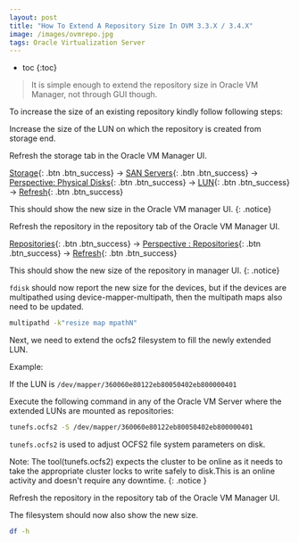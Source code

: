 ```yaml
---
layout: post
title: "How To Extend A Repository Size In OVM 3.3.X / 3.4.X"
image: /images/ovmrepo.jpg 
tags: Oracle Virtualization Server
---
```


* toc
{:toc}

> It is simple enough to extend the repository size in Oracle VM Manager, not through GUI though.

To increase the size of an existing repository kindly follow following steps:

Increase the size of the LUN on which the repository is created from storage end.

Refresh the storage tab in the Oracle VM Manager UI.

[Storage](#){: .btn .btn_success} -> [SAN Servers](#){: .btn .btn_success} -> [Perspective: Physical Disks](#){: .btn .btn_success} -> [LUN](#){: .btn .btn_success} -> [Refresh](#){: .btn .btn_success}

This should show the new size in the Oracle VM manager UI.
{: .notice}

Refresh the repository in the repository tab of the Oracle VM Manager UI.

[Repositories](#){: .btn .btn_success} -> [Perspective : Repositories](#){: .btn .btn_success} -> [Refresh](#){: .btn .btn_success}

This should show the new size of the repository in manager UI.
{: .notice}

`fdisk` should now report the new size for the devices, but if the devices are multipathed using device-mapper-multipath, then the multipath maps also need to be updated.

```bash
multipathd -k"resize map mpathN"
```

Next, we need to extend the ocfs2 filesystem to fill the newly extended LUN.

Example:

If the LUN is `/dev/mapper/360060e80122eb80050402eb800000401`

Execute the following command in any of the Oracle VM Server where the extended LUNs are mounted as repositories:

```bash
tunefs.ocfs2 -S /dev/mapper/360060e80122eb80050402eb800000401
```

`tunefs.ocfs2` is used to adjust OCFS2 file system parameters on disk.

Note: The tool(tunefs.ocfs2) expects the cluster to be online as it needs to take the appropriate cluster locks to write safely to disk.This is an online activity and doesn't require any downtime.
{: .notice }

Refresh the repository in the repository tab of the Oracle VM Manager UI.

The filesystem should now also show the new size.

```bash
df -h
```


